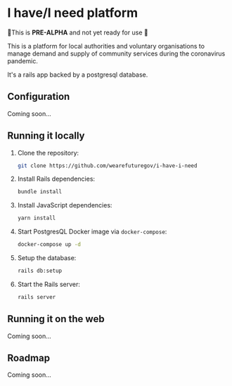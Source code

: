 # I have/I need platform

🚨This is **PRE-ALPHA** and not yet ready for use 🚨

This is a platform for local authorities and voluntary organisations to manage demand and supply of community services during the coronavirus pandemic.

It's a rails app backed by a postgresql database.

## Configuration

Coming soon...

## Running it locally

1. Clone the repository:

    ```bash
    git clone https://github.com/wearefuturegov/i-have-i-need
    ```
1. Install Rails dependencies:

    ```bash
    bundle install
    ```

1. Install JavaScript dependencies:

    ```bash
    yarn install
    ```

1. Start PostgresQL Docker image via `docker-compose`:

    ```bash
    docker-compose up -d
    ```

1. Setup the database:

    ```bash
    rails db:setup
    ```

1. Start the Rails server:

    ```bash
    rails server
    ```

## Running it on the web

Coming soon...

## Roadmap

Coming soon...
